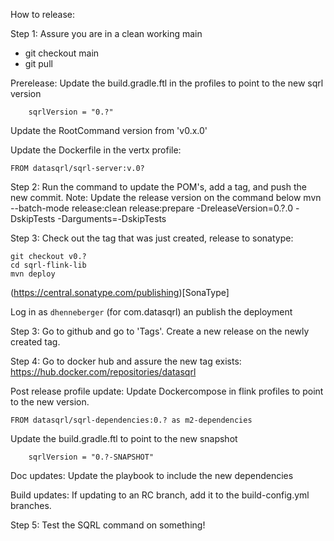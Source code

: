 How to release:

Step 1: Assure you are in a clean working main
- git checkout main
- git pull

Prerelease:
Update the build.gradle.ftl in the profiles to point to the new sqrl version
```
    sqrlVersion = "0.?"
```

Update the RootCommand version from 'v0.x.0'

Update the Dockerfile in the vertx profile:
```
FROM datasqrl/sqrl-server:v.0?
```

Step 2: Run the command to update the POM's, add a tag, and push the new commit.
Note: Update the release version on the command below
mvn --batch-mode release:clean release:prepare -DreleaseVersion=0.?.0 -DskipTests -Darguments=-DskipTests

Step 3: Check out the tag that was just created, release to sonatype:
```
git checkout v0.?
cd sqrl-flink-lib
mvn deploy  
```

(https://central.sonatype.com/publishing)[SonaType]

Log in as `dhenneberger` (for com.datasqrl) an publish the deployment


Step 3: Go to github and go to 'Tags'. Create a new release on the newly created tag.

Step 4: Go to docker hub and assure the new tag exists:
https://hub.docker.com/repositories/datasqrl

Post release profile update:
Update Dockercompose in flink profiles to point to the new version.
```
FROM datasqrl/sqrl-dependencies:0.? as m2-dependencies
```

Update the build.gradle.ftl to point to the new snapshot
```
    sqrlVersion = "0.?-SNAPSHOT"
```

Doc updates:
Update the playbook to include the new dependencies

Build updates:
If updating to an RC branch, add it to the build-config.yml branches.


Step 5: Test the SQRL command on something!